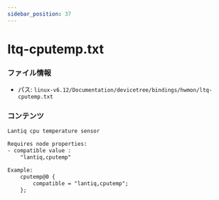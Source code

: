 ```yaml
---
sidebar_position: 37
---
```

# ltq-cputemp.txt

### ファイル情報

- パス: `linux-v6.12/Documentation/devicetree/bindings/hwmon/ltq-cputemp.txt`

### コンテンツ

```txt
Lantiq cpu temperature sensor

Requires node properties:
- compatible value :
	"lantiq,cputemp"

Example:
	cputemp@0 {
		compatible = "lantiq,cputemp";
	};

```
